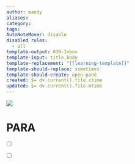 ```yaml
---
author: mandy
aliases: 
category: 
tags: 
AutoNoteMover: disable
disabled rules:
  - all
template-output: 030-Inbox
template-input: title,body
template-replacement: "[[learning-template]]"
template-should-replace: sometimes
template-should-create: open-pane
created: $= dv.current().file.ctime
updated: $= dv.current().file.mtime
---
```

![](https://pic.sopili.net/pub/emoji/twitter/2/72x72/1f4d6.png)
# PARA

- [ ] []()
- [ ] []()

